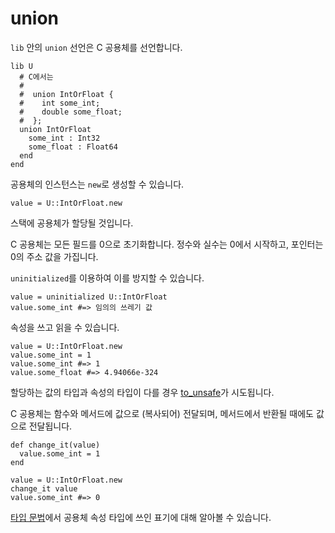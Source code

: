 # union

`lib` 안의 `union` 선언은 C 공용체를 선언합니다.

```crystal
lib U
  # C에서는
  #
  #  union IntOrFloat {
  #    int some_int;
  #    double some_float;
  #  };
  union IntOrFloat
    some_int : Int32
    some_float : Float64
  end
end
```

공용체의 인스턴스는 `new`로 생성할 수 있습니다.

```crystal
value = U::IntOrFloat.new
```

스택에 공용체가 할당될 것입니다.

C 공용체는 모든 필드를 0으로 초기화합니다. 정수와 실수는 0에서 시작하고, 포인터는 0의 주소 값을 가집니다.

`uninitialized`를 이용하여 이를 방지할 수 있습니다.

```crystal
value = uninitialized U::IntOrFloat
value.some_int #=> 임의의 쓰레기 값
```

속성을 쓰고 읽을 수 있습니다.

```crystal
value = U::IntOrFloat.new
value.some_int = 1
value.some_int #=> 1
value.some_float #=> 4.94066e-324
```

할당하는 값의 타입과 속성의 타입이 다를 경우 [to_unsafe](to_unsafe.html)가 시도됩니다.

C 공용체는 함수와 메서드에 값으로 (복사되어) 전달되며, 메서드에서 반환될 때에도 값으로 전달됩니다.

```crystal
def change_it(value)
  value.some_int = 1
end

value = U::IntOrFloat.new
change_it value
value.some_int #=> 0
```

[타입 문법](../type_grammar.html)에서 공용체 속성 타입에 쓰인 표기에 대해 알아볼 수 있습니다.
